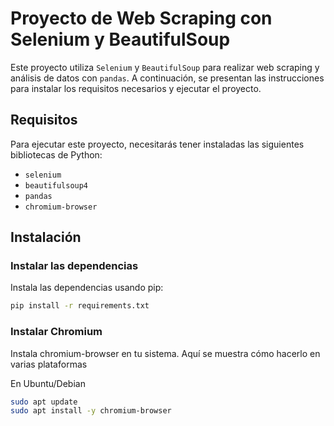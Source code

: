 # Proyecto de Web Scraping con Selenium y BeautifulSoup

Este proyecto utiliza `Selenium` y `BeautifulSoup` para realizar web scraping y análisis de datos con `pandas`. A continuación, se presentan las instrucciones para instalar los requisitos necesarios y ejecutar el proyecto.

## Requisitos

Para ejecutar este proyecto, necesitarás tener instaladas las siguientes bibliotecas de Python:

- `selenium`
- `beautifulsoup4`
- `pandas`
- `chromium-browser`

## Instalación

### Instalar las dependencias
Instala las dependencias usando pip:

```bash
pip install -r requirements.txt
```

### Instalar Chromium
Instala chromium-browser en tu sistema. Aquí se muestra cómo hacerlo en varias plataformas

En Ubuntu/Debian

```bash
sudo apt update
sudo apt install -y chromium-browser
```




